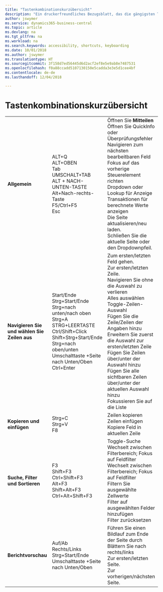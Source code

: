 ```yaml
---
title: "Tastenkombinationskurzübersicht"
description: "Ein druckerfreundliches Bezugsblatt, das die gängigsten Tastenkombinationen enthält."
author: jswymer
ms.service: dynamics365-business-central
ms.topic: article
ms.devlang: na
ms.tgt_pltfrm: na
ms.workload: na
ms.search.keywords: accessibility, shortcuts, keyboarding
ms.date: 10/01/2018
ms.author: jswymer
ms.translationtype: HT
ms.sourcegitcommit: 3f158d7ed56445d6d2acf2ef8e5e9ab8e7487531
ms.openlocfilehash: f0a88ccadd5107130150e5cadda3e3e5d1cee4bf
ms.contentlocale: de-de
ms.lasthandoff: 12/04/2018

---
```


# <a name="keyboard-shortcuts-quick-reference"></a>Tastenkombinationskurzübersicht

||||  
|----------------|-----------|----------------|
|**Allgemein**|ALT+Q<br />ALT+OBEN<br />Tab<br />UMSCHALT+TAB<br />ALT + NACH-UNTEN-TASTE<br />Alt+Nach-rechts-Taste<br />F5/Ctrl+F5<br />Esc|Öffnen Sie **Mitteilen**<br />Öffnen Sie QuickInfo oder Überprüfungsfehler<br />Navigieren zum nächsten bearbeitbaren Feld<br />Fokus auf das vorherige Steuerelement richten<br />Dropdown oder Lookup für Anzeige<br />Transaktionen für berechnete Werte anzeigen<br />Die Seite aktualisieren/neu laden.<br />Schließen Sie die aktuelle Seite oder den Dropdownpfeil.|
|**Navigieren Sie und wählen Sie Zeilen aus**| Start/Ende<br />Strg+Start/Ende <br />Strg+nach unten/nach oben<br />Strg+A <br />STRG+LEERTASTE<br />Ctrl/Shift+Click<br />Shift+Strg+Start/Ende<br />Strg+nach oben/unten<br />Umschalttaste +Seite nach Unten/Oben<br />Ctrl+Enter| Zum ersten/letzten Feld gehen.<br />Zur ersten/letzten Zeile.<br />Navigieren Sie ohne die Auswahl zu verlieren<br />Alles auswählen<br />Toggle-Zeilen-Auswahl<br /> Fügen Sie die Zeile/Zeilen der Angaben hinzu<br />Erweitern Sie zuerst die Auswahl zur ersten/letzten Zeile<br />Fügen Sie Zeilen über/unter der Auswahl hinzu<br />Fügen Sie alle sichtbaren Zeilen über/unter der aktuellen Auswahl hinzu<br />Fokussieren Sie auf die Liste|
|**Kopieren und einfügen**|Strg+C<br />Strg+V<br />F8|Zeilen kopieren<br />Zeilen einfügen<br />Kopiere Feld in aktuellen Zeile|
|**Suche, Filter und Sortieren**|F3<br />Shift+F3<br />Ctrl+Shift+F3<br />Alt+F3<br />Shift+Alt+F3<br />Ctrl+Alt+Shift+F3|Toggle-Suche<br />Wechselt zwischen Filterbereich; Fokus auf Feldfilter<br />Wechselt zwischen Filterbereich; Fokus auf Feldfilter<br />Filtern Sie ausgewählte Zellwerte<br />Filter auf ausgewählten Felder hinzufügen<br />Filter zurücksetzen|
|**Berichtvorschau**|Auf/Ab<br />Rechts/Links<br />Strg+Start/Ende<br />Umschalttaste +Seite nach Unten/Oben|Führen Sie einen Bildlauf zum Ende der Seite durch<br />Blättern Sie nach rechts/links <br />Zur ersten/letzten Seite.<br />Zur vorherigen/nächsten Seite.|

